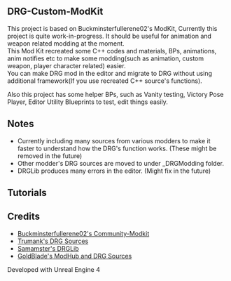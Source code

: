 ## DRG-Custom-ModKit
This project is based on Buckminsterfullerene02's ModKit, Currently this project is quite work-in-progress. It should be useful for animation and weapon related modding at the moment.  
This Mod Kit recreated some C++ codes and materials, BPs, animations, anim notifies etc to make some modding(such as animation, custom weapon, player character related) easier.  
You can make DRG mod in the editor and migrate to DRG without using additional framework(If you use recreated C++ source's functions).  

Also this project has some helper BPs, such as Vanity testing, Victory Pose Player, Editor Utility Blueprints to test, edit things easily.

## Notes
- Currently including many sources from various modders to make it faster to understand how the DRG's function works. (These might be removed in the future)
- Other modder's DRG sources are moved to under _DRGModding folder.
- DRGLib produces many errors in the editor. (Might fix in the future)

## Tutorials

## Credits

- [Buckminsterfullerene02's Community-Modkit](https://github.com/DRG-Modding/Community-Modkit)
- [Trumank's DRG Sources](https://github.com/trumank/drg-mods)
- [Samamster's DRGLib](https://github.com/SamsDRGMods/DRGLib)
- [GoldBlade's ModHub and DRG Sources](https://github.com/GoldBlade77/DRG-Mods/tree/main)

Developed with Unreal Engine 4
